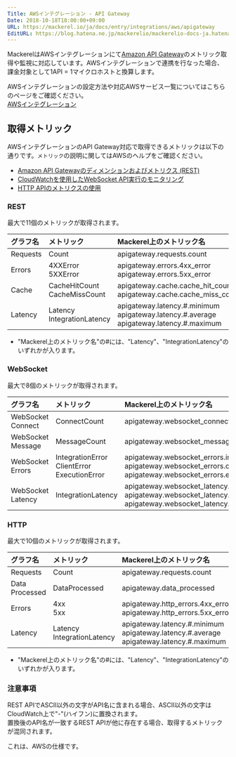 ```yaml
---
Title: AWSインテグレーション - API Gateway
Date: 2018-10-18T18:00:00+09:00
URL: https://mackerel.io/ja/docs/entry/integrations/aws/apigateway
EditURL: https://blog.hatena.ne.jp/mackerelio/mackerelio-docs-ja.hatenablog.mackerel.io/atom/entry/10257846132664955420
---
```


MackerelはAWSインテグレーションにて<a href="https://aws.amazon.com/jp/api-gateway/" target="_blank">Amazon API Gateway</a>のメトリック取得や監視に対応しています。AWSインテグレーションで連携を行なった場合、課金対象として1API = 1マイクロホストと換算します。

AWSインテグレーションの設定方法や対応AWSサービス一覧についてはこちらのページをご確認ください。<br>
<a href="https://mackerel.io/ja/docs/entry/integrations/aws">AWSインテグレーション</a>

## 取得メトリック
AWSインテグレーションのAPI Gateway対応で取得できるメトリックは以下の通りです。`メトリック`の説明に関してはAWSのヘルプをご確認ください。

- <a href="https://docs.aws.amazon.com/ja_jp/apigateway/latest/developerguide/api-gateway-metrics-and-dimensions.html" target="_blank">Amazon API Gatewayのディメンションおよびメトリクス (REST)</a>
- <a href="https://docs.aws.amazon.com/ja_jp/apigateway/latest/developerguide/apigateway-websocket-api-logging.html" target="_blank">CloudWatchを使用したWebSocket API実行のモニタリング</a>
- <a href="https://docs.aws.amazon.com/ja_jp/apigateway/latest/developerguide/http-api-metrics.html" target="_blank">HTTP APIのメトリクスの使用</a>

### REST

最大で11個のメトリックが取得されます。

|グラフ名|メトリック|Mackerel上のメトリック名|単位|Statistics|
|:--|:--|:--|:--|:--|
|Requests|Count|apigateway.requests.count|integer|Sum|
|Errors|4XXError<br>5XXError|apigateway.errors.4xx_error<br>apigateway.errors.5xx_error|integer|Sum|
|Cache|CacheHitCount<br>CacheMissCount|apigateway.cache.cache_hit_count<br>apigateway.cache.cache_miss_count|integer|Sum|
|Latency|Latency<br>IntegrationLatency|apigateway.latency.#.minimum<br>apigateway.latency.#.average<br>apigateway.latency.#.maximum|float|Minimum<br>Average<br>Maximum|

- "Mackerel上のメトリック名"の#には、"Latency"、"IntegrationLatency"のいずれかが入ります。

### WebSocket

最大で8個のメトリックが取得されます。

|グラフ名|メトリック|Mackerel上のメトリック名|単位|Statistics|
|:--|:--|:--|:--|:--|
|WebSocket Connect|ConnectCount|apigateway.websocket_connect.count|integer|Sum|
|WebSocket Message|MessageCount|apigateway.websocket_message.count|integer|Sum|
|WebSocket Errors|IntegrationError<br>ClientError<br>ExecutionError|apigateway.websocket_errors.integration<br>apigateway.websocket_errors.client<br>apigateway.websocket_errors.execution|integer|Sum|
|WebSocket Latency|IntegrationLatency|apigateway.websocket_latency.minimum<br>apigateway.websocket_latency.average<br>apigateway.websocket_latency.maximum|float|Minimum<br>Average<br>Maximum|

### HTTP

最大で10個のメトリックが取得されます。

|グラフ名|メトリック|Mackerel上のメトリック名|単位|Statistics|
|:--|:--|:--|:--|:--|
|Requests|Count|apigateway.requests.count|integer|Sum|
|Data Processed|DataProcessed|apigateway.data_processed|bytes|Sum|
|Errors|4xx<br>5xx|apigateway.http_errors.4xx_error<br>apigateway.http_errors.5xx_error|integer|Sum|
|Latency|Latency<br>IntegrationLatency|apigateway.latency.#.minimum<br>apigateway.latency.#.average<br>apigateway.latency.#.maximum|float|Minimum<br>Average<br>Maximum|

- "Mackerel上のメトリック名"の#には、"Latency"、"IntegrationLatency"のいずれかが入ります。

<h3 id="notice">注意事項</h3>

REST APIでASCII以外の文字がAPI名に含まれる場合、ASCII以外の文字はCloudWatch上で"-"(ハイフン)に置換されます。<br>
置換後のAPI名が一致するREST APIが他に存在する場合、取得するメトリックが混同されます。

これは、AWSの仕様です。
